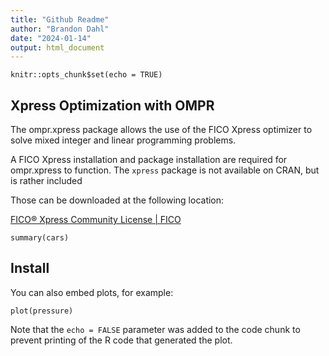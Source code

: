 ```yaml
---
title: "Github Readme"
author: "Brandon Dahl"
date: "2024-01-14"
output: html_document
---
```


```{r setup, include=FALSE}
knitr::opts_chunk$set(echo = TRUE)
```

## Xpress Optimization with OMPR

The ompr.xpress package allows the use of the FICO Xpress optimizer to solve mixed integer and linear programming problems.

A FICO Xpress installation and package installation are required for ompr.xpress to function. The `xpress` package is not available on CRAN, but is rather included

Those can be downloaded at the following location:

[FICO® Xpress Community License \| FICO](https://www.fico.com/en/fico-xpress-community-license)

```{r cars}
summary(cars)
```

## Install

You can also embed plots, for example:

```{r pressure, echo=FALSE}
plot(pressure)
```

Note that the `echo = FALSE` parameter was added to the code chunk to prevent printing of the R code that generated the plot.
